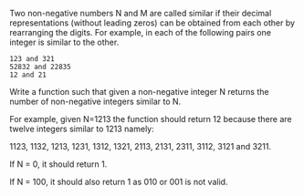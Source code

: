 Two non-negative numbers N and M are called similar if their decimal representations (without leading zeros)
can be obtained from each other by rearranging the digits. For example, in each of the following pairs one integer is similar to the other.

    123 and 321
    52832 and 22835
    12 and 21

Write a function such that given a non-negative integer N returns the number of non-negative integers similar to N.

For example, given N=1213 the function should return 12 because there are twelve integers similar to 1213 namely:

1123, 1132, 1213, 1231, 1312, 1321, 2113, 2131, 2311, 3112, 3121 and 3211.

If N = 0, it should return 1.

If N = 100, it should also return 1 as 010 or 001 is not valid.
